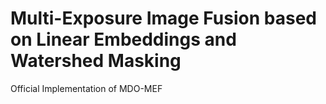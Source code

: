 # Multi-Exposure Image Fusion based on Linear Embeddings and Watershed Masking
Official Implementation of MDO-MEF
